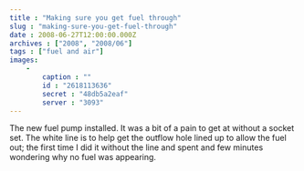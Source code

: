 ```yaml
---
title : "Making sure you get fuel through"
slug : "making-sure-you-get-fuel-through"
date : 2008-06-27T12:00:00.000Z
archives : ["2008", "2008/06"]
tags : ["fuel and air"]
images:
    -
        caption : ""
        id : "2618113636"
        secret : "48db5a2eaf"
        server : "3093"
---
```


The new fuel pump installed. It was a bit of a pain to get at without a socket set. The white line is to help get the outflow hole lined up to allow the fuel out; the first time I did it without the line and spent and few minutes wondering why no fuel was appearing.